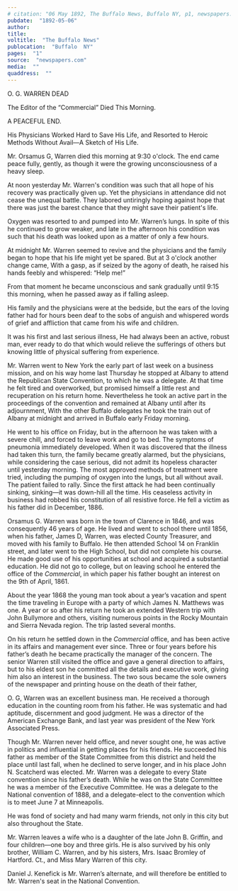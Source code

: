 ```yaml
---
# citation: "06 May 1892, The Buffalo News, Buffalo NY, p1, newspapers.com."
pubdate:  "1892-05-06"
author: 
title: 
voltitle:  "The Buffalo News"
publocation:  "Buffalo  NY"
pages:  "1"
source:  "newspapers.com"
media:  ""
quaddress:  ""
---
```

O. G. WARREN DEAD 

The Editor of the “Commercial” Died This Morning. 

A PEACEFUL END. 

His Physicians Worked Hard to Save His Life, and Resorted to Heroic Methods Without Avail—A Sketch of His Life. 

Mr. Orsamus G, Warren died this morning at 9:30 o'clock. The end came peace fully, gently, as though it were the growing unconsciousness of a heavy sleep. 

At noon yesterday Mr. Warren's condition was such that all hope of his recovery was practically given up. Yet the physicians in attendance did not cease the unequal battle. They labored untiringly hoping against hope that there was just the barest chance that they might save their patient's life. 

Oxygen was resorted to and pumped into Mr. Warren’s lungs. In spite of this he continued to grow weaker, and late in the afternoon his condition was such that his death was looked upon as a matter of only a few hours. 

At midnight Mr. Warren seemed to revive and the physicians and the family began to hope that his life might yet be spared. But at 3 o'clock another change came, With a gasp, as if seized by the agony of death, he raised his hands feebly and whispered: “Help me!” 

From that moment he became unconscious and sank gradually until 9:15 this morning, when he passed away as if falling asleep. 

His family and the physicians were at the bedside, but the ears of the loving father had for hours been deaf to the sobs of anguish and whispered words of grief and affliction that came from his wife and children. 

It was his first and last serious illness, He had always been an active, robust man, ever ready to do that which would relieve the sufferings of others but knowing little of physical suffering from experience. 

Mr. Warren went to New York the early part of last week on a business mission, and on his way home last Thursday he stopped at Albany to attend the Republican State Convention, to which he was a delegate. At that time he felt tired and overworked, but promised himself a little rest and recuperation on his return home. Nevertheless he took an active part in the proceedings of the convention and remained at Albany until after its adjournment, With the other Buffalo delegates he took the train out of Albany at midnight and arrived in Buffalo early Friday morning. 

He went to his office on Friday, but in the afternoon he was taken with a severe chill, and forced to leave work and go to bed. The symptoms of pneumonia immediately developed. When it was discovered that the illness had taken this turn, the family became greatly alarmed, but the physicians, while considering the case serious, did not admit its hopeless character until yesterday morning. The most approved methods of treatment were tried, including the pumping of oxygen into the lungs, but all without avail. The patient failed to rally. Since the first attack he had been continually sinking, sinking—it was down-hill all the time. His ceaseless activity in business had robbed his constitution of all resistive force. He fell a victim as his father did in December, 1886.  

Orsamus G. Warren was born in the town of Clarence in 1846, and was consequently 46 years of age. He lived and went to school there until 1856, when his father, James D, Warren, was elected County Treasurer, and moved with his family to Buffalo. He then attended School 14 on Franklin street, and later went to the High School, but did not complete his course. He made good use of his opportunities at school and acquired a substantial education. He did not go to college, but on leaving school he entered the office of the *Commercial*, in which paper his father bought an interest on the 9th of April, 1861. 

About the year 1868 the young man took about a year’s vacation and spent the time traveling in Europe with a party of which James N. Matthews was one. A year or so after his return he took an extended Western trip with John Bullymore and others, visiting numerous points in the Rocky Mountain and Sierra Nevada region. The trip lasted several months. 

On his return he settled down in the *Commercial* office, and has been active in its affairs and management ever since. Three or four years before his father’s death he became practically the manager of the concern. The senior Warren still visited the office and gave a general direction to affairs, but to his eldest son he committed all the details and executive work, giving him also an interest in the business. The two sous became the sole owners of the newspaper and printing house on the death of their father, 

O. G, Warren was an excellent business man. He received a thorough education in the counting room from his father. He was systematic and had aptitude, discernment and good judgment. He was a director of the American Exchange Bank, and last year was president of the New York Associated Press.

Though Mr. Warren never held office, and never sought one, he was active in politics and influential in getting places for his friends. He succeeded his father as member of the State Committee from this district and held the place until last fall, when he declined to serve longer, and in his place John N. Scatcherd was elected. Mr. Warren was a delegate to every State convention since his father’s death. While he was on the State Committee he was a member of the Executive Committee. He was a delegate to the National convention of 1888, and a delegate-elect to the convention which is to meet June 7 at Minneapolis. 

He was fond of society and had many warm friends, not only in this city but also throughout the State. 

Mr. Warren leaves a wife who is a daughter of the late John B. Griffin, and four children—one boy and three girls. He is also survived by his only brother, William C. Warren, and by his sisters, Mrs. Isaac Bromley of Hartford. Ct., and Miss Mary Warren of this city. 

Daniel J. Kenefick is Mr. Warren’s alternate, and will therefore be entitled to Mr. Warren's seat in the National Convention. 


